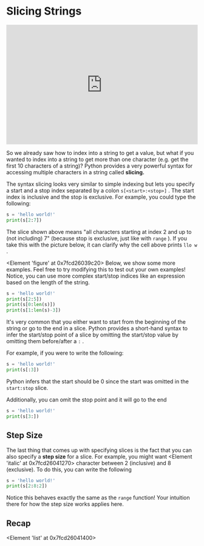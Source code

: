 # Slicing Strings

<div style="position: relative; padding-bottom: 62.5%; height: 0;">
    <iframe src="https://www.loom.com/share/ab6d2d5e55744fd6b100f1fc9c7d4e74?sharedAppSource=personal_library" frameborder="0" webkitallowfullscreen mozallowfullscreen allowfullscreen style="position: absolute; top: 0; left: 0; width: 100%; height: 100%;"></iframe>
</div>

So we already saw how to index into a string to get a value, but what if you wanted to index into a string to get more than one character (e.g. get the first 10 characters of a string)? Python provides a very powerful syntax for accessing multiple characters in a string called
**slicing.**


The syntax slicing looks very similar to simple indexing but lets you specify a start and a stop index separated by a colon
`s[<start>:<stop>]`
. The start index is inclusive and the stop is exclusive. For example, you could type the following:

```py
s = 'hello world!'
print(s[2:7])
```

The slice shown above means "all characters starting at index 2 and up to (not including) 7" (because stop is exclusive, just like with
`range`
). If you take this with the picture below, it can clarify why the cell above prints
`llo w`
.

<Element 'figure' at 0x7fcd26039c20>
Below, we show some more examples. Feel free to try modifying this to test out your own examples! Notice, you can use more complex start/stop indices like an expression based on the length of the string.

```py
s = 'hello world!'
print(s[2:5])
print(s[0:len(s)])
print(s[1:len(s)-3])
```

It's very common that you either want to start from the beginning of the string or go to the end in a slice. Python provides a short-hand syntax to infer the start/stop point of a slice by omitting the start/stop value by omitting them before/after a
`:`
.

For example, if you were to write the following:

```py
s = 'hello world!'
print(s[:3])
```

Python infers that the start should be 0 since the start was omitted in the
`start:stop`
slice.

Additionally, you can omit the stop point and it will go to the end

```py
s = 'hello world!'
print(s[3:])
```

## Step Size

The last thing that comes up with specifying slices is the fact that you can also specify a
**step size**
for a slice. For example, you might want
<Element 'italic' at 0x7fcd26041270>
character between 2 (inclusive) and 8 (exclusive). To do this, you can write the following

```py
s = 'hello world!'
print(s[2:8:2])
```

Notice this behaves exactly the same as the
`range`
function! Your intuition there for how the step size works applies here.

## Recap

<Element 'list' at 0x7fcd26041400>

